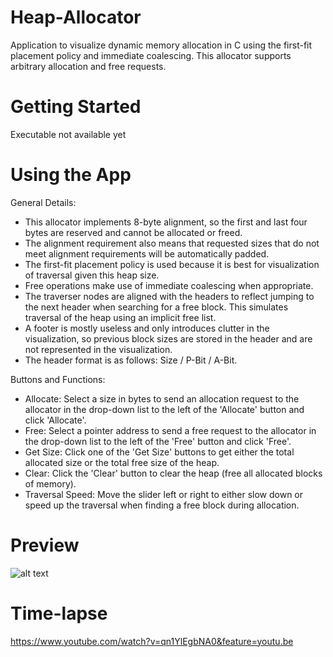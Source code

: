 # Heap-Allocator
Application to visualize dynamic memory allocation in C using the first-fit placement policy and immediate coalescing. This allocator supports arbitrary allocation and free requests. 

# Getting Started
Executable not available yet

# Using the App
General Details:
- This allocator implements 8-byte alignment, so the first and last four bytes are reserved and cannot be allocated or freed.
- The alignment requirement also means that requested sizes that do not meet alignment requirements will be automatically padded.
- The first-fit placement policy is used because it is best for visualization of traversal given this heap size.
- Free operations make use of immediate coalescing when appropriate.
- The traverser nodes are aligned with the headers to reflect jumping to the next header when searching for a free block. This simulates traversal of the heap using    an implicit free list.
- A footer is mostly useless and only introduces clutter in the visualization, so previous block sizes are stored in the header and are not represented in the visualization. 
- The header format is as follows: Size / P-Bit / A-Bit.

Buttons and Functions:
- Allocate: Select a size in bytes to send an allocation request to the allocator in the drop-down list to the left of the 'Allocate' button and click 'Allocate'.
- Free: Select a pointer address to send a free request to the allocator in the drop-down list to the left of the 'Free' button and click 'Free'.
- Get Size: Click one of the 'Get Size' buttons to get either the total allocated size or the total free size of the heap.
- Clear: Click the 'Clear' button to clear the heap (free all allocated blocks of memory).
- Traversal Speed: Move the slider left or right to either slow down or speed up the traversal when finding a free block during allocation.

# Preview
![alt text](https://i.gyazo.com/91bf26a535459b7e022be466b16b7840.png)

# Time-lapse
https://www.youtube.com/watch?v=qn1YlEgbNA0&feature=youtu.be
